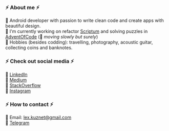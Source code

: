### ⚡ About me ⚡

📍 Android developer with passion to write clean code and create apps with beautiful design.\
📍 I'm currently working on refactor [Scriptum](https://github.com/SerjantArbuz/Scriptum) and solving puzzles in [AdventOfCode](https://github.com/SerjantArbuz/AdventOfCode) (🐢 _moving slowly but surely_)\
📍 Hobbies (besides codding): travelling, photography, acoustic guitar, collecting coins and banknotes.

### ⚡ Check out social media ⚡

🔸 [LinkedIn](https://www.linkedin.com/in/lexandroid/)\
🔸 [Medium](https://medium.com/@serjantarbuz)\
🔸 [StackOverflow](https://stackoverflow.com/users/7699617/serjantarbuz)\
🔸 [Instagram](https://www.instagram.com/serjant_arbuz/)

### ⚡ How to contact ⚡

🔸 Email: lex.kuznet@gmail.com\
🔸 [Telegram](https://t.me/SerjantArbuz)
